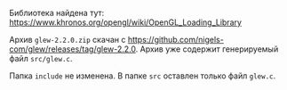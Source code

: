 Библиотека найдена тут: <https://www.khronos.org/opengl/wiki/OpenGL_Loading_Library>

Архив `glew-2.2.0.zip` скачан с <https://github.com/nigels-com/glew/releases/tag/glew-2.2.0>.
Архив уже содержит генерируемый файл `src/glew.c`.

Папка `include` не изменена. В папке `src` оставлен только файл `glew.c`.
